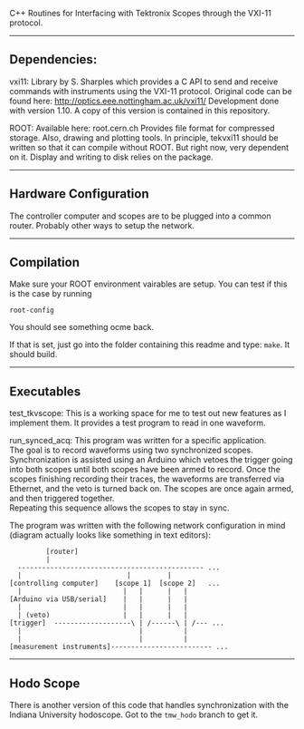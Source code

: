 C++ Routines for Interfacing with Tektronix Scopes through the VXI-11 protocol.

-------------
Dependencies:
-------------

vxi11: 
  Library by S. Sharples which provides a C API to send and receive commands with instruments using the VXI-11 protocol. 
  Original code can be found here: http://optics.eee.nottingham.ac.uk/vxi11/
  Development done with version 1.10.  A copy of this version is contained in this repository.

ROOT:
  Available here: root.cern.ch
  Provides file format for compressed storage.
  Also, drawing and plotting tools.
  In principle, tekvxi11 should be written so that it can compile without ROOT. 
  But right now, very dependent on it.  Display and writing to disk relies on the package.

-----------------------
Hardware Configuration
-----------------------

The controller computer and scopes are to be plugged into a common router.
Probably other ways to setup the network.

-------------
Compilation
-------------

Make sure your ROOT environment vairables are setup. 
You can test if this is the case by running

    root-config

You should see something ocme back.

If that is set, just go into the folder containing this readme and type: `make`. It should build.

-------------
Executables
-------------

test_tkvscope:
This is a working space for me to test out new features as I implement them.  It provides a test program to read in one waveform.

run_synced_acq:
This program was written for a specific application.  
The goal is to record waveforms using two synchronized scopes.  
Synchronization is assisted using an Arduino which vetoes the trigger going into both scopes until both scopes have been armed to record.
Once the scopes finishing recording their traces, the waveforms are transferred via Ethernet, and the veto is turned back on.
The scopes are once again armed, and then triggered together.  
Repeating this sequence allows the scopes to stay in sync.

The program was written with the following network configuration in mind (diagram actually looks like something in text editors):

             [router]
    	     |
      ---------------------------------------------- ...
      |                          |         |
    [controlling computer]    [scope 1]  [scope 2]   ...
      |                         |   |      |   |
    [Arduino via USB/serial]    |   |      |   |
      |                         |   |      |   |
      | (veto)                  |   |      |   |
    [trigger]  -------------------\ | /------\ | /--- ...
      |                             |          |
      |                             |          |
    [measurement instruments]------------------------- ...


-----------
Hodo Scope
-----------
There is another version of this code that handles synchronization with the Indiana University hodoscope.  Got to the `tmw_hodo` branch to get it.